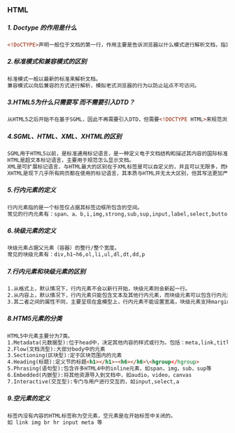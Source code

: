 ### HTML ###

##### 1. Doctype 的作用是什么 #####

``` html
<!DoCTYPE>声明一般位于文档的第一行，作用主要是告诉浏览器以什么模式进行解析文档，指定后以标准模式来进行解析文档，一般以最新的标准来进行解析，否则使用兼容模式进行解析文档，一般以向后的方式来解析文档，会模拟老式浏览器的行为，避免一些老网站无法正常访问。
```

##### 2.标准模式和兼容模式的区别 #####

```html
标准模式一般以最新的标准来解析文档。
兼容模式以向后兼容的方式进行解析，模拟老式浏览器的行为以防止站点不可访问。
```

##### 3.HTML5为什么只需要写 <!DOCTYPE HTML>而不需要引入DTD？

```html
从HTML5之后开始不在基于SGML，因此不再需要引入DTD，但需要<!DOCTYPE HTML>来规范浏览器的行为
```

##### 4.SGML、HTML、XML、XHTML的区别

```html
SGML用于HTML5以前，是标准通用标记语言，是一种定义电子文档结构和描述其内容的国际标准语言，是所有电子文档标记语言的起源。
HTML是超文本标记语言，主要用于规范怎么显示文档。
XML是可扩展标记语言，与HTML最大的区别在于XML标签是可以自定义的，并且可以无限多，而HTML的标签是固定且有限的。
XHTML是现下几乎所有网页都在使用的标记语言，其本质与HTML并无太大区别，但其写法更加严格规范，例如：所有标签都是小写，标签必须闭合等。
```

##### 5.行内元素的定义

```html
行内元素指的是一个标签仅占据其标签边框所包含的空间。
常见的行内元素有：span、a、b,i,img,strong,sub,sup,input,label,select,button,textarea.
```

##### 6.块级元素的定义

```html
块级元素占据父元素（容器）的整行/整个宽度。
常见的块级元素有：div,h1~h6,ol,li,ul,dl,dt,dd,p
```

##### 7.行内元素和块级元素的区别

```html
1.从格式上，默认情况下，行内元素不会以新行开始，块级元素则会新起一行。
2.从内容上，默认情况下，行内元素只能包含文本及其他行内元素，而块级元素可以包含行内元素和其他块级元素。
3.其二者之间的属性不同，主要呈现在盒模型上，行内元素不能设置宽高，块级元素支持margin\padding\border等
```

##### 8.HTM5元素的分类

```html
HTML5中元素主要分为7类。
1.Metadata(元数据型):位于head中，决定其他内容的样式或行为。包括：meta,link,title等
2.Flow(文档流型):大部分body中的元素
3.Sectioning(区块型):定于区块范围内的元素
4.Heading(标题):定义节的标题<h1></h1>~<h6></h6>\<hgroup</hgroup>
5.Phrasing(语句型):包含许多HTML4中的inline元素，如span，img，sub，sup等
6.Embedded(内嵌型):将其他资源导入到文档中，如audio，video，canvas
7.Interactive(交互型):专门与用户进行交互的，如input,select,a
```

##### 9.空元素的定义

```html
标签内没有内容的HTML标签称为空元素，空元素是在开始标签中关闭的。
如 link img br hr input meta 等
```



